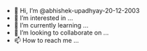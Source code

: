 - 👋 Hi, I’m @abhishek-upadhyay-20-12-2003
- 👀 I’m interested in ...
- 🌱 I’m currently learning ...
- 💞️ I’m looking to collaborate on ...
- 📫 How to reach me ...

<!---
abhishek-upadhyay-20-12-2003/abhishek-upadhyay-20-12-2003 is a ✨ special ✨ repository because its `README.md` (this file) appears on your GitHub profile.
You can click the Preview link to take a look at your changes.
--->
